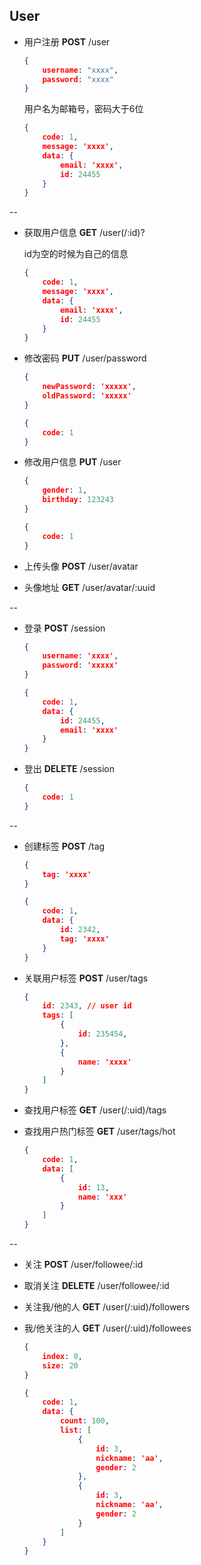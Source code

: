 ## User

* 用户注册 **POST** /user

	```json
	{
		username: "xxxx",
		password: "xxxx"
	}
	```
	
	用户名为邮箱号，密码大于6位
	
	```json
	{
		code: 1,
		message: 'xxxx',
		data: {
			email: 'xxxx',
			id: 24455
		}
	}
	```

--

* 获取用户信息 **GET** /user(/:id)?

	id为空的时候为自己的信息

	```json
	{
		code: 1,
		message: 'xxxx',
		data: {
			email: 'xxxx',
			id: 24455
		}
	}
	```
	
* 修改密码 **PUT** /user/password
	
	```json
	{
		newPassword: 'xxxxx',
		oldPassword: 'xxxxx'
	}
	```
	
	```json
	{
		code: 1
	}
	```
	
* 修改用户信息 **PUT** /user

	```json
	{
		gender: 1,
		birthday: 123243
	}
	```

	```json
	{
		code: 1
	}
	```

* 上传头像 **POST** /user/avatar

* 头像地址 **GET** /user/avatar/:uuid

--

* 登录 **POST** /session
	
	```json
	{
		username: 'xxxx',
		password: 'xxxxx'
	}
	```

	```json
	{
		code: 1,
		data: {
			id: 24455,
			email: 'xxxx'
		}
	}
	```
	
* 登出 **DELETE** /session

	```json
	{
		code: 1
	}
	```
	
--	

* 创建标签 **POST** /tag

	```json
	{
		tag: 'xxxx'
	}
	```
	
	```json
	{
		code: 1,
		data: {
			id: 2342,
			tag: 'xxxx'
		}
	}
	```
	
* 关联用户标签 **POST** /user/tags

	```json
	{
		id: 2343, // user id
		tags: [
			{
				id: 235454,
			},
			{
				name: 'xxxx'
			}
		]
	}
	```
	
* 查找用户标签 **GET** /user(/:uid)/tags
* 查找用户热门标签 **GET** /user/tags/hot

	```json
	{
		code: 1,
		data: [
			{
				id: 13,
				name: 'xxx'
			}
		]
	}
	```
	
--

* 关注 **POST** /user/followee/:id


* 取消关注 **DELETE** /user/followee/:id


* 关注我/他的人 **GET** /user(/:uid)/followers
* 我/他关注的人 **GET** /user(/:uid)/followees

	```json
	{
		index: 0,
		size: 20
	}
	```

	```json
	{
		code: 1,
		data: {
			count: 100,
			list: [
				{
					id: 3,
					nickname: 'aa',
					gender: 2
				},
				{
					id: 3,
					nickname: 'aa',
					gender: 2
				}
			]
		}
	}
	```
